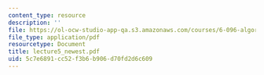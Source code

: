 ```yaml
---
content_type: resource
description: ''
file: https://ol-ocw-studio-app-qa.s3.amazonaws.com/courses/6-096-algorithms-for-computational-biology-spring-2005/5c7e6891cc52f3b6b906d70fd2d6c609_lecture5_newest.pdf
file_type: application/pdf
resourcetype: Document
title: lecture5_newest.pdf
uid: 5c7e6891-cc52-f3b6-b906-d70fd2d6c609
---
```

